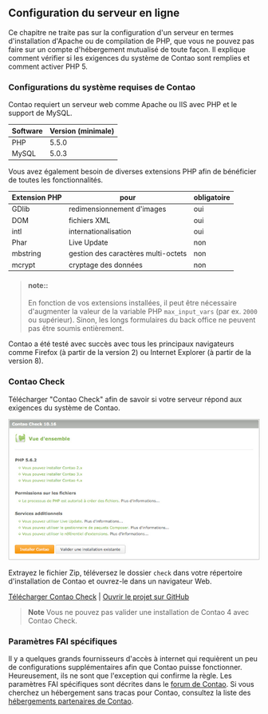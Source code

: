 ## Configuration du serveur en ligne

Ce chapitre ne traite pas sur la configuration d'un serveur en termes
d'installation d'Apache ou de compilation de PHP, que vous ne pouvez pas faire
sur un compte d'hébergement mutualisé de toute façon. Il explique comment
vérifier si les exigences du système de Contao sont remplies et comment
activer PHP 5.


### Configurations du système requises de Contao

Contao requiert un serveur web comme Apache ou IIS avec PHP et le support de
MySQL.

| Software | Version (minimale) |
|----------|--------------------|
| PHP      | 5.5.0              |
| MySQL    | 5.0.3              |


Vous avez également besoin de diverses extensions PHP afin de bénéficier de
toutes les fonctionnalités.


| Extension PHP | pour                                | obligatoire |
|---------------|-------------------------------------|-------------|
| GDlib         | redimensionnement d'images          | oui         |
| DOM           | fichiers XML                        | oui         |
| intl          | internationalisation                | oui         |
| Phar          | Live Update                         | non         |
| mbstring      | gestion des caractères multi-octets | non         |
| mcrypt        | cryptage des données                | non         |

> #### note:: 
> En fonction de vos extensions installées, il peut être nécessaire d'augmenter 
> la valeur de la variable PHP `max_input_vars` (par ex. `2000` ou supérieur). Sinon, les 
> longs formulaires du back office ne peuvent pas être soumis entièrement.

Contao a été testé avec succès avec tous les principaux navigateurs comme Firefox
(à partir de la version 2) ou Internet Explorer (à partir de la version 8).


### Contao Check

Télécharger "Contao Check" afin de savoir si votre serveur répond aux exigences
du système de Contao.

![](images/contao-check.jpg)

Extrayez le fichier Zip, téléversez le dossier `check` dans votre répertoire
d'installation de Contao et ouvrez-le dans un navigateur Web.

[Télécharger Contao Check][1] | [Ouvrir le projet sur GitHub][2]

> **Note** Vous ne pouvez pas valider une installation de Contao 4 avec Contao Check.


### Paramètres FAI spécifiques

Il y a quelques grands fournisseurs d'accès à internet qui requièrent un peu de
configurations supplémentaires afin que Contao puisse fonctionner. Heureusement,
ils ne sont que l'exception qui confirme la règle. Les paramètres FAI
spécifiques sont décrites dans le [forum de Contao][3]. Si vous cherchez un
hébergement sans tracas pour Contao, consultez la liste des [hébergements
partenaires de Contao][4].


[1]: https://github.com/contao/check/zipball/master
[2]: https://github.com/contao/check
[3]: https://community.contao.org/en/
[4]: https://contao.org/en/partners.html?search=services&for=partner_hosting
